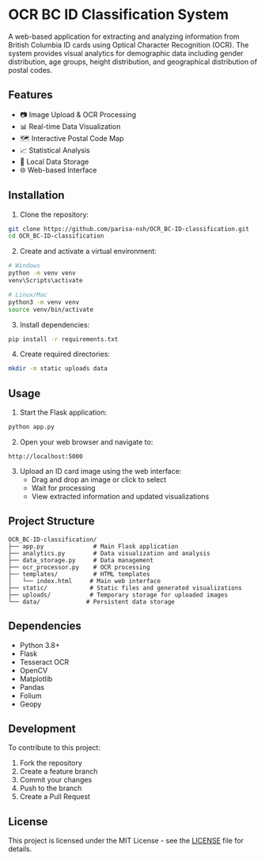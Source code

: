 # OCR BC ID Classification System

A web-based application for extracting and analyzing information from British Columbia ID cards using Optical Character Recognition (OCR). The system provides visual analytics for demographic data including gender distribution, age groups, height distribution, and geographical distribution of postal codes.

## Features

- 📷 Image Upload & OCR Processing
- 📊 Real-time Data Visualization
- 🗺️ Interactive Postal Code Map
- 📈 Statistical Analysis
- 💾 Local Data Storage
- 🌐 Web-based Interface

## Installation

1. Clone the repository:
```bash
git clone https://github.com/parisa-nsh/OCR_BC-ID-classification.git
cd OCR_BC-ID-classification
```

2. Create and activate a virtual environment:
```bash
# Windows
python -m venv venv
venv\Scripts\activate

# Linux/Mac
python3 -m venv venv
source venv/bin/activate
```

3. Install dependencies:
```bash
pip install -r requirements.txt
```

4. Create required directories:
```bash
mkdir -m static uploads data
```

## Usage

1. Start the Flask application:
```bash
python app.py
```

2. Open your web browser and navigate to:
```
http://localhost:5000
```

3. Upload an ID card image using the web interface:
   - Drag and drop an image or click to select
   - Wait for processing
   - View extracted information and updated visualizations

## Project Structure

```
OCR_BC-ID-classification/
├── app.py              # Main Flask application
├── analytics.py        # Data visualization and analysis
├── data_storage.py     # Data management
├── ocr_processor.py    # OCR processing
├── templates/          # HTML templates
│   └── index.html     # Main web interface
├── static/            # Static files and generated visualizations
├── uploads/           # Temporary storage for uploaded images
└── data/             # Persistent data storage
```

## Dependencies

- Python 3.8+
- Flask
- Tesseract OCR
- OpenCV
- Matplotlib
- Pandas
- Folium
- Geopy

## Development

To contribute to this project:

1. Fork the repository
2. Create a feature branch
3. Commit your changes
4. Push to the branch
5. Create a Pull Request

## License

This project is licensed under the MIT License - see the [LICENSE](LICENSE) file for details. 